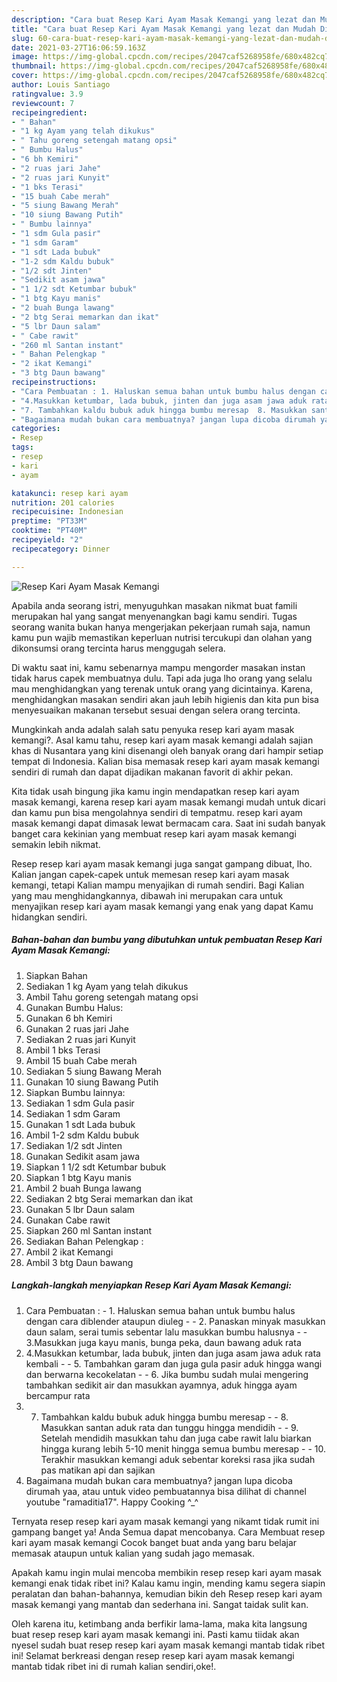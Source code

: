 ```yaml
---
description: "Cara buat Resep Kari Ayam Masak Kemangi yang lezat dan Mudah Dibuat"
title: "Cara buat Resep Kari Ayam Masak Kemangi yang lezat dan Mudah Dibuat"
slug: 60-cara-buat-resep-kari-ayam-masak-kemangi-yang-lezat-dan-mudah-dibuat
date: 2021-03-27T16:06:59.163Z
image: https://img-global.cpcdn.com/recipes/2047caf5268958fe/680x482cq70/resep-kari-ayam-masak-kemangi-foto-resep-utama.jpg
thumbnail: https://img-global.cpcdn.com/recipes/2047caf5268958fe/680x482cq70/resep-kari-ayam-masak-kemangi-foto-resep-utama.jpg
cover: https://img-global.cpcdn.com/recipes/2047caf5268958fe/680x482cq70/resep-kari-ayam-masak-kemangi-foto-resep-utama.jpg
author: Louis Santiago
ratingvalue: 3.9
reviewcount: 7
recipeingredient:
- " Bahan"
- "1 kg Ayam yang telah dikukus"
- " Tahu goreng setengah matang opsi"
- " Bumbu Halus"
- "6 bh Kemiri"
- "2 ruas jari Jahe"
- "2 ruas jari Kunyit"
- "1 bks Terasi"
- "15 buah Cabe merah"
- "5 siung Bawang Merah"
- "10 siung Bawang Putih"
- " Bumbu lainnya"
- "1 sdm Gula pasir"
- "1 sdm Garam"
- "1 sdt Lada bubuk"
- "1-2 sdm Kaldu bubuk"
- "1/2 sdt Jinten"
- "Sedikit asam jawa"
- "1 1/2 sdt Ketumbar bubuk"
- "1 btg Kayu manis"
- "2 buah Bunga lawang"
- "2 btg Serai memarkan dan ikat"
- "5 lbr Daun salam"
- " Cabe rawit"
- "260 ml Santan instant"
- " Bahan Pelengkap "
- "2 ikat Kemangi"
- "3 btg Daun bawang"
recipeinstructions:
- "Cara Pembuatan : 1. Haluskan semua bahan untuk bumbu halus dengan cara diblender ataupun diuleg  2. Panaskan minyak masukkan daun salam, serai tumis sebentar lalu masukkan bumbu halusnya  3.Masukkan juga kayu manis, bunga peka, daun bawang aduk rata"
- "4.Masukkan ketumbar, lada bubuk, jinten dan juga asam jawa aduk rata kembali  5. Tambahkan garam dan juga gula pasir aduk hingga wangi dan berwarna kecokelatan  6. Jika bumbu sudah mulai mengering tambahkan sedikit air dan masukkan ayamnya, aduk hingga ayam bercampur rata"
- "7. Tambahkan kaldu bubuk aduk hingga bumbu meresap  8. Masukkan santan aduk rata dan tunggu hingga mendidih  9. Setelah mendidih masukkan tahu dan juga cabe rawit lalu biarkan hingga kurang lebih 5-10 menit hingga semua bumbu meresap  10. Terakhir masukkan kemangi aduk sebentar koreksi rasa jika sudah pas matikan api dan sajikan"
- "Bagaimana mudah bukan cara membuatnya? jangan lupa dicoba dirumah yaa, atau untuk video pembuatannya bisa dilihat di channel youtube &#34;ramaditia17&#34;. Happy Cooking ^_^"
categories:
- Resep
tags:
- resep
- kari
- ayam

katakunci: resep kari ayam 
nutrition: 201 calories
recipecuisine: Indonesian
preptime: "PT33M"
cooktime: "PT40M"
recipeyield: "2"
recipecategory: Dinner

---
```



![Resep Kari Ayam Masak Kemangi](https://img-global.cpcdn.com/recipes/2047caf5268958fe/680x482cq70/resep-kari-ayam-masak-kemangi-foto-resep-utama.jpg)

Apabila anda seorang istri, menyuguhkan masakan nikmat buat famili merupakan hal yang sangat menyenangkan bagi kamu sendiri. Tugas seorang  wanita bukan hanya mengerjakan pekerjaan rumah saja, namun kamu pun wajib memastikan keperluan nutrisi tercukupi dan olahan yang dikonsumsi orang tercinta harus menggugah selera.

Di waktu  saat ini, kamu sebenarnya mampu mengorder masakan instan tidak harus capek membuatnya dulu. Tapi ada juga lho orang yang selalu mau menghidangkan yang terenak untuk orang yang dicintainya. Karena, menghidangkan masakan sendiri akan jauh lebih higienis dan kita pun bisa menyesuaikan makanan tersebut sesuai dengan selera orang tercinta. 



Mungkinkah anda adalah salah satu penyuka resep kari ayam masak kemangi?. Asal kamu tahu, resep kari ayam masak kemangi adalah sajian khas di Nusantara yang kini disenangi oleh banyak orang dari hampir setiap tempat di Indonesia. Kalian bisa memasak resep kari ayam masak kemangi sendiri di rumah dan dapat dijadikan makanan favorit di akhir pekan.

Kita tidak usah bingung jika kamu ingin mendapatkan resep kari ayam masak kemangi, karena resep kari ayam masak kemangi mudah untuk dicari dan kamu pun bisa mengolahnya sendiri di tempatmu. resep kari ayam masak kemangi dapat dimasak lewat bermacam cara. Saat ini sudah banyak banget cara kekinian yang membuat resep kari ayam masak kemangi semakin lebih nikmat.

Resep resep kari ayam masak kemangi juga sangat gampang dibuat, lho. Kalian jangan capek-capek untuk memesan resep kari ayam masak kemangi, tetapi Kalian mampu menyajikan di rumah sendiri. Bagi Kalian yang mau menghidangkannya, dibawah ini merupakan cara untuk menyajikan resep kari ayam masak kemangi yang enak yang dapat Kamu hidangkan sendiri.

<!--inarticleads1-->

##### Bahan-bahan dan bumbu yang dibutuhkan untuk pembuatan Resep Kari Ayam Masak Kemangi:

1. Siapkan  Bahan
1. Sediakan 1 kg Ayam yang telah dikukus
1. Ambil  Tahu goreng setengah matang opsi
1. Gunakan  Bumbu Halus:
1. Gunakan 6 bh Kemiri
1. Gunakan 2 ruas jari Jahe
1. Sediakan 2 ruas jari Kunyit
1. Ambil 1 bks Terasi
1. Ambil 15 buah Cabe merah
1. Sediakan 5 siung Bawang Merah
1. Gunakan 10 siung Bawang Putih
1. Siapkan  Bumbu lainnya:
1. Sediakan 1 sdm Gula pasir
1. Sediakan 1 sdm Garam
1. Gunakan 1 sdt Lada bubuk
1. Ambil 1-2 sdm Kaldu bubuk
1. Sediakan 1/2 sdt Jinten
1. Gunakan Sedikit asam jawa
1. Siapkan 1 1/2 sdt Ketumbar bubuk
1. Siapkan 1 btg Kayu manis
1. Ambil 2 buah Bunga lawang
1. Sediakan 2 btg Serai memarkan dan ikat
1. Gunakan 5 lbr Daun salam
1. Gunakan  Cabe rawit
1. Siapkan 260 ml Santan instant
1. Sediakan  Bahan Pelengkap :
1. Ambil 2 ikat Kemangi
1. Ambil 3 btg Daun bawang




<!--inarticleads2-->

##### Langkah-langkah menyiapkan Resep Kari Ayam Masak Kemangi:

1. Cara Pembuatan : - 1. Haluskan semua bahan untuk bumbu halus dengan cara diblender ataupun diuleg -  - 2. Panaskan minyak masukkan daun salam, serai tumis sebentar lalu masukkan bumbu halusnya -  - 3.Masukkan juga kayu manis, bunga peka, daun bawang aduk rata
1. 4.Masukkan ketumbar, lada bubuk, jinten dan juga asam jawa aduk rata kembali -  - 5. Tambahkan garam dan juga gula pasir aduk hingga wangi dan berwarna kecokelatan -  - 6. Jika bumbu sudah mulai mengering tambahkan sedikit air dan masukkan ayamnya, aduk hingga ayam bercampur rata
1. 7. Tambahkan kaldu bubuk aduk hingga bumbu meresap -  - 8. Masukkan santan aduk rata dan tunggu hingga mendidih -  - 9. Setelah mendidih masukkan tahu dan juga cabe rawit lalu biarkan hingga kurang lebih 5-10 menit hingga semua bumbu meresap -  - 10. Terakhir masukkan kemangi aduk sebentar koreksi rasa jika sudah pas matikan api dan sajikan
1. Bagaimana mudah bukan cara membuatnya? jangan lupa dicoba dirumah yaa, atau untuk video pembuatannya bisa dilihat di channel youtube &#34;ramaditia17&#34;. Happy Cooking ^_^




Ternyata resep resep kari ayam masak kemangi yang nikamt tidak rumit ini gampang banget ya! Anda Semua dapat mencobanya. Cara Membuat resep kari ayam masak kemangi Cocok banget buat anda yang baru belajar memasak ataupun untuk kalian yang sudah jago memasak.

Apakah kamu ingin mulai mencoba membikin resep resep kari ayam masak kemangi enak tidak ribet ini? Kalau kamu ingin, mending kamu segera siapin peralatan dan bahan-bahannya, kemudian bikin deh Resep resep kari ayam masak kemangi yang mantab dan sederhana ini. Sangat taidak sulit kan. 

Oleh karena itu, ketimbang anda berfikir lama-lama, maka kita langsung buat resep resep kari ayam masak kemangi ini. Pasti kamu tiidak akan nyesel sudah buat resep resep kari ayam masak kemangi mantab tidak ribet ini! Selamat berkreasi dengan resep resep kari ayam masak kemangi mantab tidak ribet ini di rumah kalian sendiri,oke!.

